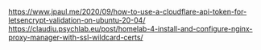 https://www.jpaul.me/2020/09/how-to-use-a-cloudflare-api-token-for-letsencrypt-validation-on-ubuntu-20-04/
https://claudiu.psychlab.eu/post/homelab-4-install-and-configure-nginx-proxy-manager-with-ssl-wildcard-certs/
